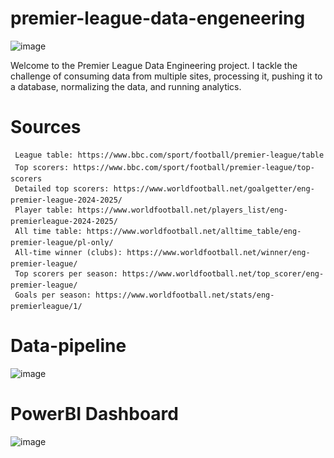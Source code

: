 # premier-league-data-engeneering
![image](https://github.com/user-attachments/assets/bf87f605-46a9-458c-98af-40b165adb7f1)


Welcome to the Premier League Data Engineering project. I tackle the challenge of consuming data from multiple sites, processing it, pushing it to a database, normalizing the data, and running analytics. 

# Sources
     League table: https://www.bbc.com/sport/football/premier-league/table
     Top scorers: https://www.bbc.com/sport/football/premier-league/top-scorers
     Detailed top scorers: https://www.worldfootball.net/goalgetter/eng-premier-league-2024-2025/
     Player table: https://www.worldfootball.net/players_list/eng-premierleague-2024-2025/
     All time table: https://www.worldfootball.net/alltime_table/eng-premier-league/pl-only/
     All-time winner (clubs): https://www.worldfootball.net/winner/eng-premier-league/
     Top scorers per season: https://www.worldfootball.net/top_scorer/eng-premier-league/
     Goals per season: https://www.worldfootball.net/stats/eng-premierleague/1/
# Data-pipeline
  ![image](https://github.com/user-attachments/assets/e136da54-c513-4e51-bf75-6ca1872e1aa9)

# PowerBI Dashboard
  ![image](https://github.com/user-attachments/assets/d2757db2-8da4-4025-a738-642975c8d58c)

